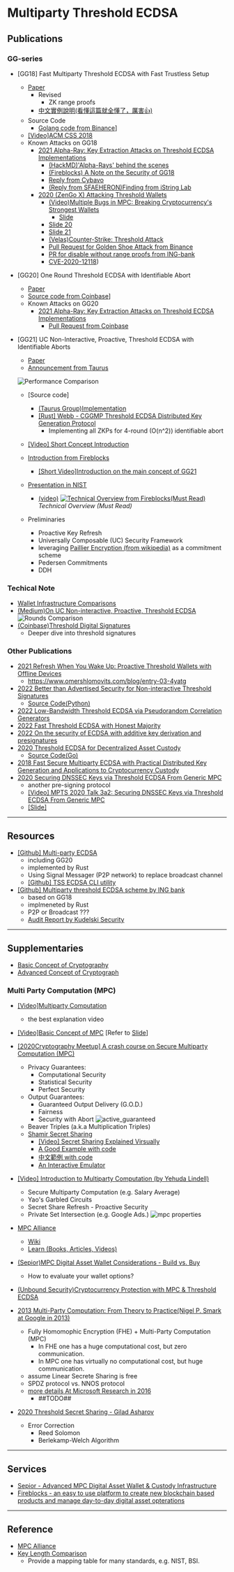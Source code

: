 # Multiparty Threshold ECDSA

## Publications

### GG-series

- [GG18] Fast Multiparty Threshold ECDSA with Fast Trustless Setup
  - [Paper](https://eprint.iacr.org/2019/114.pdf)
    - Revised
      - ZK range proofs
    - [中文實例說明(看懂這篇就全懂了，厲害👍)](http://aandds.com/blog/multiparty-threshold-ecdsa.html)
  - Source Code
    - [Golang code from Binance](https://github.com/bnb-chain/tss-lib)]
  - [[Video]ACM CSS 2018](https://www.youtube.com/watch?v=PdfDZIwuZm0)
  - Known Attacks on GG18
    - [2021 Alpha-Ray: Key Extraction Attacks on Threshold ECDSA Implementations](https://eprint.iacr.org/2021/1621.pdf)
      - [(HackMD)'Alpha-Rays' behind the scenes](https://hackmd.io/@omershlo/Sk_8JT-qt)
      - [(Fireblocks) A Note on the Security of GG18](https://info.fireblocks.com/hubfs/A_Note_on_the_Security_of_GG.pdf)
      - [Reply from Cybavo](https://www.cybavo.com/blog/cybavo-mpc-safe-against-key-extraction-attacks-paper/)
      - [(Reply from SFAEHERON)Finding from iString Lab](https://blog.safeheron.com/blog/insights/safeheron-originals/warning-gg18-20-based-attack-towards-mpc-threshold-signature)
    - [2020 (ZenGo X) Attacking Threshold Wallets](https://eprint.iacr.org/2020/1052.pdf)
      - [(Video)Multiple Bugs in MPC: Breaking Cryptocurrency's Strongest Wallets](https://www.youtube.com/watch?v=0Okqvm4lBQI)
        - [Slide](https://www.aumasson.jp/data/talks/BH20_mpctss.pdf)
      - [Slide 20](https://www.aumasson.jp/data/talks/tss_mpts20.pdf)
      - [Slide 21](https://www.aumasson.jp/data/talks/tss_rwc21.pdf)
      - [(Velas)Counter-Strike: Threshold Attack](https://medium.com/velasblockchain/counter-strike-threshold-attack-87f3b456b1e0)
      - [Pull Request for Golden Shoe Attack from Binance](https://github.com/bnb-chain/tss-lib/pull/89)
      - [PR for disable without range proofs from ING-bank](https://github.com/ing-bank/threshold-signatures/pull/32/files)
      - [CVE-2020-12118](https://cve.mitre.org/cgi-bin/cvename.cgi?name=CVE-2020-12118))

- [GG20] One Round Threshold ECDSA with Identifiable Abort
  - [Paper](https://eprint.iacr.org/2020/540.pdf)
  - [Source code from Coinbase](https://github.com/coinbase/kryptology)]
  - Known Attacks on GG20
    - [2021 Alpha-Ray: Key Extraction Attacks on Threshold ECDSA Implementations](https://eprint.iacr.org/2021/1621.pdf)
      - [Pull Request from Coinbase](https://github.com/coinbase/kryptology/pull/16/files)

- [GG21] UC Non-Interactive, Proactive, Threshold ECDSA with Identifiable Aborts
  - [Paper](https://eprint.iacr.org/2021/060.pdf)
  - [Announcement from Taurus](https://blog.taurushq.com/first-open-source-implementation-of-mpc-cmp/)

  ![Performance Comparison](/img/gg21_fig1.png)

  - [Source code]
    - [(Taurus Group)Implementation](https://github.com/taurusgroup/multi-party-sig)
    - [[Rust] Webb - CGGMP Threshold ECDSA Distributed Key Generation Protocol](https://github.com/webb-tools/cggmp-threshold-ecdsa)
      - Implementing all ZKPs for 4-round (O(n^2)) identifiable abort
  - [[Video] Short Concept Introduction](https://dl.acm.org/doi/10.1145/3372297.3423367#)
  - [Introduction from Fireblocks](https://www.fireblocks.com/blog/ccs-threshold-ecdsa/)
    - [[Short Video]Introduction on the main concept of GG21](https://www.youtube.com/watch?v=tNptKxswmvg)
  - [Presentation in NIST](https://csrc.nist.gov/presentations/2020/mpts2020-3a3)
    - [(video)](https://www.nist.gov/video/mpts-2020-talk-3a3-uc-non-interactive-proactive-threshold-ecdsa-identifiable-aborts)
  [![Technical Overview from Fireblocks(Must Read)](https://img.youtube.com/vi/zXCSPWxWA-s/sddefault.jpg)](https://www.youtube.com/watch?v=zXCSPWxWA-s)
  *Technical Overview (Must Read)*
  
  - Preliminaries
    - Proactive Key Refresh
    - Universally Composable (UC) Security Framework
    - leveraging [Paillier Encryption (from wikipedia)](https://en.wikipedia.org/wiki/Paillier_cryptosystem) as a commitment scheme
    - Pedersen Commitments
    - DDH

### Techical Note

- [Wallet Infrastructure Comparisons](https://hackmd.io/@torus/ryzootvn5)
- [(Medium)On UC Non-interactive, Proactive, Threshold ECDSA](https://medium.com/iovlabs-innovation-stories/on-uc-non-interactive-proactive-threshold-ecdsa-fda5916edc50)
 ![Rounds Comparison](/img/ts-comparison.png)
- [(Coinbase)Threshold Digital Signatures](https://www.coinbase.com/blog/threshold-digital-signatures)
  - Deeper dive into threshold signatures
  
### Other Publications

- [2021 Refresh When You Wake Up: Proactive Threshold Wallets with Offline Devices](https://eprint.iacr.org/2019/1328.pdf)
  - https://www.omershlomovits.com/blog/entry-03-4yatg
- [2022 Better than Advertised Security for Non-interactive Threshold Signatures](https://crypto.iacr.org/2022/papers/538806_1_En_18_Chapter_OnlinePDF.pdf)
  - [Source Code(Python)](https://github.com/mmaller/multi_and_threshold_signature_reductions)
- [2022 Low-Bandwidth Threshold ECDSA via Pseudorandom Correlation Generators](https://eprint.iacr.org/2021/1587.pdf)
- [2022 Fast Threshold ECDSA with Honest Majority](https://eprint.iacr.org/2020/501.pdf)
- [2022 On the security of ECDSA with additive key derivation and presignatures](https://eprint.iacr.org/2021/1330.pdf)
- [2020 Threshold ECDSA for Decentralized Asset Custody](https://eprint.iacr.org/2020/498.pdf)
  - [Source Code(Go)](https://github.com/aleph-zero-foundation/threshold-ecdsa)
- [2018 Fast Secure Multiparty ECDSA with Practical Distributed Key Generation and Applications to Cryptocurrency Custody](https://eprint.iacr.org/2018/987.pdf)
- [2020 Securing DNSSEC Keys via Threshold ECDSA From Generic MPC](https://eprint.iacr.org/2019/889.pdf)
  - another pre-signing protocol
  - [[Video] MPTS 2020 Talk 3a2: Securing DNSSEC Keys via Threshold ECDSA From Generic MPC](https://csrc.nist.gov/presentations/2020/mpts2020-3a2)
  - [[Slide]](https://csrc.nist.gov/CSRC/media//Events/mpts2020/slides/mpts2020-3a2-talk-kris.pdf)

---

## Resources

- [[Github] Multi-party ECDSA](https://github.com/ZenGo-X/multi-party-ecdsa)
  - including GG20
  - implemented by Rust
  - Using Signal Messager (P2P network) to replace broadcast channel
  - [[Github] TSS ECDSA CLI utility](https://github.com/cryptochill/tss-ecdsa-cli)
- [[Github] Multiparty threshold ECDSA scheme by ING bank](https://github.com/ing-bank/threshold-signatures)
  - based on GG18
  - implmeneted by Rust
  - P2P or Broadcast ???
  - [Audit Report by Kudelski Security](https://github.com/ing-bank/threshold-signatures/blob/master/docs/report_ing_tss_1.0.pdf)
  
---

## Supplementaries

- [Basic Concept of Cryptography](basic.md)
- [Advanced Concept of Cryptograph](advanced.md)

### Multi Party Computation (MPC)

- [[Video]Multiparty Computation](https://www.youtube.com/watch?v=_kLET4k2xBQ)
  - the best explanation video
- [[Video]Basic Concept of MPC](https://www.youtube.com/watch?v=vRVudJADQLk) [Refer to [Slide](https://drive.google.com/file/d/1U5M8b4dePgEgiY4PPeP3DL0LB_kaS34S/view)]
- [[2020Cryptography Meetup] A crash course on Secure Multiparty Computation (MPC)](https://www.youtube.com/watch?v=HOqv5xzrlFI)
  - Privacy Guarantees:
    - Computational Security
    - Statistical Security
    - Perfect Security
  - Output Guarantees:
    - Guaranteed Output Delivery (G.O.D.)
    - Fairness
    - Security with Abort
  ![active_guaranteed](/img/active_guaranteed.png)
  - Beaver Triples (a.k.a Multiplication Triples)
  - [Shamir Secret Sharing](https://en.wikipedia.org/wiki/Shamir%27s_Secret_Sharing)
    - [[Video] Secret Sharing Explained Virsually](https://www.youtube.com/watch?v=iFY5SyY3IMQ)
    - [A Good Example with code](https://www.geeksforgeeks.org/shamirs-secret-sharing-algorithm-cryptography/)
    - [中文範例 with code](https://medium.com/taipei-ethereum-meetup/%E7%A7%81%E9%91%B0%E5%88%86%E5%89%B2-shamirs-secret-sharing-7a70c8abf664)
    - [An Interactive Emulator](https://iancoleman.io/shamir/)

- [[Video] Introduction to Multiparty Computation (by Yehuda Lindell)](https://www.youtube.com/watch?v=aDL_KScy6hA)
  - Secure Multiparty Computation (e.g. Salary Average)
  - Yao's Garbled Circuits
  - Secret Share Refresh - Proactive Security
  - Private Set Intersection (e.g. Google Ads.)
  ![mpc properties](/img/mpc_properties.png)
- [MPC Alliance](https://www.mpcalliance.org/)
  - [Wiki](https://wiki.mpcalliance.org/)
  - [Learn (Books, Articles, Videos)](https://www.mpcalliance.org/learn)
- [(Sepior)MPC Digital Asset Wallet Considerations - Build vs. Buy](https://www.youtube.com/watch?v=y9nvtJlZvI8)
  - How to evaluate your wallet options?
- [(Unbound Security)Cryptocurrency Protection with MPC & Threshold ECDSA](https://www.youtube.com/watch?v=AAW5C0cXLIU)
- [2013 Multi-Party Computation: From Theory to Practice(Nigel P. Smark at Google in 2013)](https://www.youtube.com/watch?v=LRAN_w1_qmw)
  - Fully Homomophic Encryption (FHE) + Multi-Party Computation (MPC)
    - In FHE one has a huge computational cost, but zero communication.
    - In MPC one has virtually no computational cost, but huge communication.
  - assume Linear Secrete Sharing is free
  - SPDZ protocol vs. NNOS protocol
  - [more details At Microsoft Research in 2016](https://www.youtube.com/watch?v=pNNLAEygPQI)
    - ##TODO##
- [2020 Threshold Secret Sharing - Gilad Asharov](https://www.youtube.com/watch?v=5tDp_-Nf7nU)
  - Error Correction
    - Reed Solomon
    - Berlekamp-Welch Algorithm

---

## Services

- [Sepior - Advanced MPC Digital Asset Wallet & Custody Infrastructure](https://sepior.com/)
- [Fireblocks - an easy to use platform to create new blockchain based products and manage day-to-day digital asset opterations](https://www.fireblocks.com/blog/ccs-threshold-ecdsa/)

---

## Reference

- [MPC Alliance](https://www.mpcalliance.org/)
- [Key Length Comparison](https://www.keylength.com/en/compare/)
  - Provide a mapping table for many standards, e.g. NIST, BSI.
